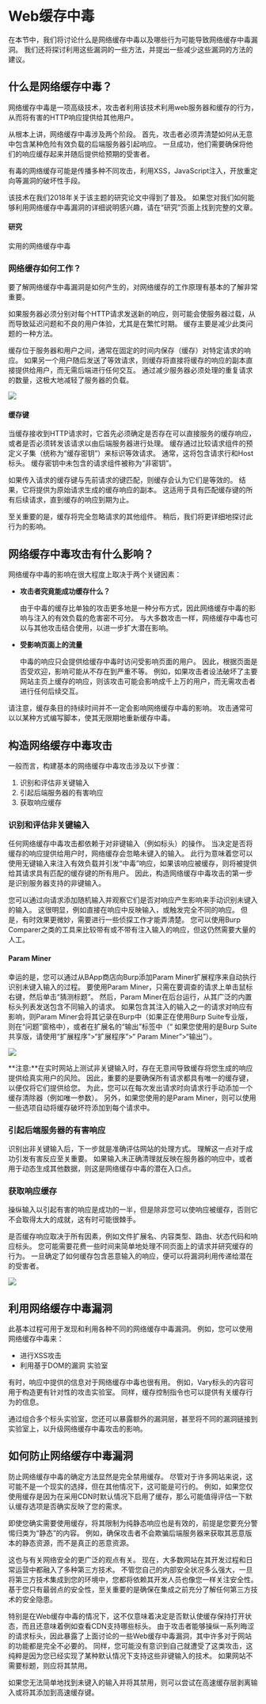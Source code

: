 # Web缓存中毒

在本节中，我们将讨论什么是网络缓存中毒以及哪些行为可能导致网络缓存中毒漏洞。 我们还将探讨利用这些漏洞的一些方法，并提出一些减少这些漏洞的方法的建议。

## 什么是网络缓存中毒？

网络缓存中毒是一项高级技术，攻击者利用该技术利用web服务器和缓存的行为，从而将有害的HTTP响应提供给其他用户。

从根本上讲，网络缓存中毒涉及两个阶段。 首先，攻击者必须弄清楚如何从无意中包含某种危险有效负载的后端服务器引起响应。 一旦成功，他们需要确保将他们的响应缓存起来并随后提供给预期的受害者。

有毒的网络缓存可能是传播多种不同攻击，利用XSS，JavaScript注入，开放重定向等漏洞的破坏性手段。

该技术在我们2018年关于该主题的研究论文中得到了普及。 如果您对我们如何能够利用网络缓存中毒漏洞的详细说明感兴趣，请在“研究”页面上找到完整的文章。

#### 研究

实用的网络缓存中毒

### 网络缓存如何工作？

要了解网络缓存中毒漏洞是如何产生的，对网络缓存的工作原理有基本的了解非常重要。

如果服务器必须分别对每个HTTP请求发送新的响应，则可能会使服务器过载，从而导致延迟问题和不良的用户体验，尤其是在繁忙时期。 缓存主要是减少此类问题的一种方法。

缓存位于服务器和用户之间，通常在固定的时间内保存（缓存）对特定请求的响应。 如果另一个用户随后发送了等效请求，则缓存将直接将缓存的响应的副本直接提供给用户，而无需后端进行任何交互。 通过减少服务器必须处理的重复请求的数量，这极大地减轻了服务器的负载。

![](../../.gitbook/assets/image%20%2817%29.png)

#### 缓存键

当缓存接收到HTTP请求时，它首先必须确定是否存在可以直接服务的缓存响应，或者是否必须转发该请求以由后端服务器进行处理。 缓存通过比较请求组件的预定义子集（统称为“缓存密钥”）来标识等效请求。 通常，这将包含请求行和Host标头。 缓存密钥中未包含的请求组件被称为“非密钥”。

如果传入请求的缓存键与先前请求的键匹配，则缓存会认为它们是等效的。 结果，它将提供为原始请求生成的缓存响应的副本。 这适用于具有匹配缓存键的所有后续请求，直到缓存的响应到期为止。

至关重要的是，缓存将完全忽略请求的其他组件。 稍后，我们将更详细地探讨此行为的影响。

## 网络缓存中毒攻击有什么影响？

网络缓存中毒的影响在很大程度上取决于两个关键因素：

* **攻击者究竟能成功缓存什么？**

  由于中毒的缓存比单独的攻击更多地是一种分布方式，因此网络缓存中毒的影响与注入的有效负载的危害密不可分。 与大多数攻击一样，网络缓存中毒也可以与其他攻击结合使用，以进一步扩大潜在影响。

* **受影响页面上的流量**

  中毒的响应只会提供给缓存中毒时访问受影响页面的用户。 因此，根据页面是否受欢迎，影响可能从不存在到严重不等。 例如，如果攻击者设法破坏了主要网站主页上缓存的响应，则该攻击可能会影响成千上万的用户，而无需攻击者进行任何后续交互。

请注意，缓存条目的持续时间并不一定会影响网络缓存中毒的影响。 攻击通常可以以某种方式编写脚本，使其无限期地重新缓存中毒。

## 构造网络缓存中毒攻击

一般而言，构建基本的网络缓存中毒攻击涉及以下步骤：

1. 识别和评估非关键输入
2. 引起后端服务器的有害响应
3. 获取响应缓存

### 识别和评估非关键输入

任何网络缓存中毒攻击都依赖于对非键输入（例如标头）的操作。 当决定是否将缓存的响应提供给用户时，网络缓存会忽略未键入的输入。 此行为意味着您可以使用无键输入来注入有效负载并引发“中毒”响应，如果该响应被缓存，则将被提供给其请求具有匹配的缓存键的所有用户。 因此，构造网络缓存中毒攻击的第一步是识别服务器支持的非键输入。

您可以通过向请求添加随机输入并观察它们是否对响应产生影响来手动识别未键入的输入。 这很明显，例如直接在响应中反映输入，或触发完全不同的响应。 但是，有时效果更微妙，需要进行一些侦探工作才能弄清楚。 您可以使用Burp Comparer之类的工具来比较带有或不带有注入输入的响应，但这仍然需要大量的人工。

#### Param Miner

幸运的是，您可以通过从BApp商店向Burp添加Param Miner扩展程序来自动执行识别未键入输入的过程。 要使用Param Miner，只需在要调查的请求上单击鼠标右键，然后单击“猜测标题”。 然后，Param Miner在后台运行，从其广泛的内置标头列表发送包含不同输入的请求。 如果包含其注入的输入之一的请求对响应有影响，则Param Miner会将其记录在Burp中（如果正在使用Burp Suite专业版，则在“问题”窗格中），或者在扩展名的“输出”标签中（“ 如果您使用的是Burp Suite共享版，请使用“扩展程序”&gt;“扩展程序”&gt;“ Param Miner”&gt;“输出”）。

![](../../.gitbook/assets/image%20%2813%29.png)

**注意:**在实时网站上测试非关键输入时，存在无意间导致缓存将您生成的响应提供给真实用户的风险。 因此，重要的是要确保所有请求都具有唯一的缓存键，以便仅将它们提供给您。 为此，您可以在每次发出请求时向请求行手动添加一个缓存清除器（例如唯一参数）。 另外，如果您使用的是Param Miner，则可以使用一些选项自动将缓存破坏符添加到每个请求中。

### 引起后端服务器的有害响应

识别出非关键输入后，下一步就是准确评估网站的处理方式。 理解这一点对于成功引发有害反应至关重要。 如果输入未正确清理就反映在服务器的响应中，或者用于动态生成其他数据，则这是网络缓存中毒的潜在入口点。

### 获取响应缓存

操纵输入以引起有害的响应是成功的一半，但是除非您可以使响应被缓存，否则它不会取得太大的成就，这有时可能很棘手。

是否缓存响应取决于所有因素，例如文件扩展名、内容类型、路由、状态代码和响应标头。 您可能需要花费一些时间来简单地处理不同页面上的请求并研究缓存的行为。 一旦确定了如何缓存包含恶意输入的响应，便可以将漏洞利用传递给潜在的受害者。

![](../../.gitbook/assets/image%20%289%29.png)

## 利用网络缓存中毒漏洞

此基本过程可用于发现和利用各种不同的网络缓存中毒漏洞。 例如，您可以使用网络缓存中毒来：

* 进行XSS攻击
* 利用基于DOM的漏洞 实验室

有时，响应中提供的信息对于网络缓存中毒也很有用。 例如，Vary标头的内容可用于构造更有针对性的攻击实验室。 同样，缓存控制指令也可以提供有关缓存行为的信息。

通过组合多个标头实验室，您还可以暴露额外的漏洞层，甚至将不同的漏洞链接到实验室上，以升级网络缓存中毒攻击的影响。

## 如何防止网络缓存中毒漏洞

防止网络缓存中毒的确定方法显然是完全禁用缓存。 尽管对于许多网站来说，这可能不是一个现实的选择，但在其他情况下，这可能是可行的。 例如，如果您仅使用缓存是因为在采用CDN时默认情况下启用了缓存，那么可能值得评估一下默认缓存选项是否确实反映了您的需求。

即使您确实需要使用缓存，将其限制为纯静态响应也是有效的，前提是您要充分警惕归类为“静态”的内容。 例如，确保攻击者不会欺骗后端服务器来获取其恶意版本的静态资源，而不是真正的恶意资源。

这也与有关网络安全的更广泛的观点有关。 现在，大多数网站在其开发过程和日常运营中都融入了多种第三方技术。 不管您自己的内部安全状况多么强大，一旦将第三方技术集成到您的环境中，您都将依赖其开发人员也像您一样关注安全性。 基于您只有最弱点的安全性，至关重要的是确保在集成之前充分了解任何第三方技术的安全隐患。

特别是在Web缓存中毒的情况下，这不仅意味着决定是否默认使缓存保持打开状态，而且还意味着例如查看CDN支持哪些标头。 由于攻击者能够操纵一系列晦涩的请求标头，因此暴露了上面讨论的一些Web缓存中毒漏洞，其中许多对于网站的功能都是完全不必要的。 同样，您可能没有意识到自己就遭受了这类攻击，这纯粹是因为您已经实现了某种默认情况下支持这些非键输入的技术。 如果网站不需要标题，则应将其禁用。

如果您无法简单地找到未键入的输入并将其禁用，则可以尝试在高速缓存层剥离输入或将其添加到高速缓存键。

